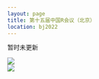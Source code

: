 ```yaml
---
layout: page
title: 第十五届中国R会议（北京）
location: bj2022
---
```


暂时未更新

<div class="row">
  <div class="col-md-10 col-md-offset-1 text-center">
    <img src="{{ '/img/Rcap2020_keynote.png' | prepend: site.baseurl }}"  class="img-responsive" />
  </div>

<div class="row">
  <div class="col-md-10 col-md-offset-2 text-center">
    <img src="{{ '/img/Rcap2020.png' | prepend: site.baseurl }}"  class="img-responsive" />
  </div>